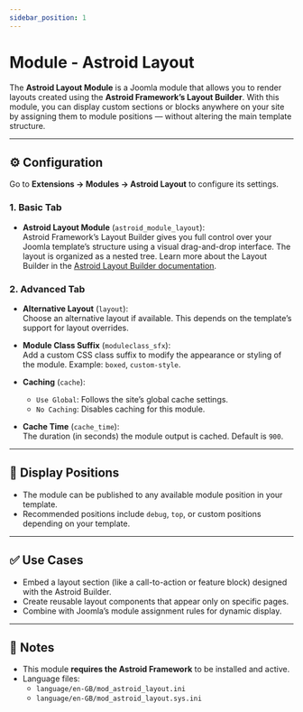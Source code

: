 ```yaml
---
sidebar_position: 1
---
```


# Module - Astroid Layout

The **Astroid Layout Module** is a Joomla module that allows you to render layouts created using the **Astroid Framework’s Layout Builder**. With this module, you can display custom sections or blocks anywhere on your site by assigning them to module positions — without altering the main template structure.

---

## ⚙️ Configuration

Go to **Extensions → Modules → Astroid Layout** to configure its settings.

### 1. Basic Tab

- **Astroid Layout Module** (`astroid_module_layout`):  
  Astroid Framework’s Layout Builder gives you full control over your Joomla template’s structure using a visual drag-and-drop interface. The layout is organized as a nested tree. Learn more about the Layout Builder in the [Astroid Layout Builder documentation](../layout-builder).

### 2. Advanced Tab

- **Alternative Layout** (`layout`):  
  Choose an alternative layout if available. This depends on the template’s support for layout overrides.

- **Module Class Suffix** (`moduleclass_sfx`):  
  Add a custom CSS class suffix to modify the appearance or styling of the module. Example: `boxed`, `custom-style`.

- **Caching** (`cache`):
    - `Use Global`: Follows the site’s global cache settings.
    - `No Caching`: Disables caching for this module.

- **Cache Time** (`cache_time`):  
  The duration (in seconds) the module output is cached. Default is `900`.

---

## 📍 Display Positions

- The module can be published to any available module position in your template.
- Recommended positions include `debug`, `top`, or custom positions depending on your template.

---

## ✅ Use Cases

- Embed a layout section (like a call-to-action or feature block) designed with the Astroid Builder.
- Create reusable layout components that appear only on specific pages.
- Combine with Joomla’s module assignment rules for dynamic display.

---

## 🧠 Notes

- This module **requires the Astroid Framework** to be installed and active.
- Language files:
    - `language/en-GB/mod_astroid_layout.ini`
    - `language/en-GB/mod_astroid_layout.sys.ini`